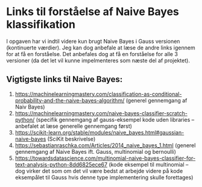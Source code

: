 # Links til forståelse af Naive Bayes klassifikation

I opgaven har vi indtil videre kun brugt Naive Bayes i Gauss versionen (kontinuerte værdier). Jeg kan dog anbefale at læse de andre links igennem for at få en forståelse. Det anbefales dog at få en forståelse for alle 3 versioner (da det let vil kunne impelmenteres som næste del af projektet).

## Vigtigste links til Naive Bayes:
1.	https://machinelearningmastery.com/classification-as-conditional-probability-and-the-naive-bayes-algorithm/ (generel gennemgang af Naiv Bayes)
2.	https://machinelearningmastery.com/naive-bayes-classifier-scratch-python/ (specifik gennemgang af gauss-eksempel kode uden libraries – anbefalet at læse generelle gennemgang først)
3.	https://scikit-learn.org/stable/modules/naive_bayes.html#gaussian-naive-bayes (SciKit beskrivelse)
4.	https://sebastianraschka.com/Articles/2014_naive_bayes_1.html (generel gennemgang af Naive Bayes ift. Gauss, multinomial og bernoulli)
5.	https://towardsdatascience.com/multinomial-naive-bayes-classifier-for-text-analysis-python-8dd6825ece67 (kode eksempel til multinomial – dog virker det som om det vil være bedst at arbejde videre på kode eksempålet til Gauss hvis denne type implementering skulle forettages)


